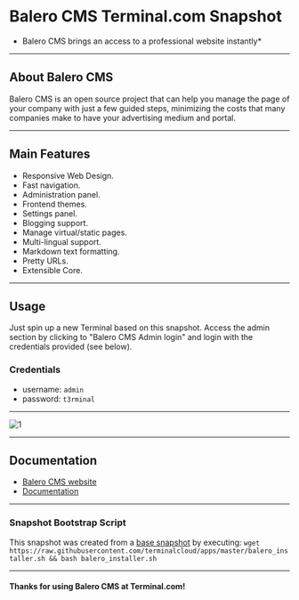 # **Balero CMS** Terminal.com Snapshot

* Balero CMS brings an access to a professional website instantly*

---

## About Balero CMS

Balero CMS is an open source project that can help you manage the page of your company with just a few guided steps, minimizing the costs that many companies make to have your advertising medium and portal.

---

## Main Features

- Responsive Web Design.
- Fast navigation.
- Administration panel.
- Frontend themes.
- Settings panel.
- Blogging support.
- Manage virtual/static pages.
- Multi-lingual support.
- Markdown text formatting.
- Pretty URLs.
- Extensible Core.

---

## Usage

Just spin up a new Terminal based on this snapshot. Access the admin section by clicking to "Balero CMS Admin login" and login with the credentials provided (see below).

### Credentials

- username: `admin`
- password: `t3rminal`

---

![1](http://i.imgur.com/5Gfakw7.png)

---

## Documentation

- [Balero CMS website](http://www.balerocms.com/)
- [Documentation](http://docs.balerocms.com/)

---

### Snapshot Bootstrap Script

This snapshot was created from a [base snapshot](https://www.terminal.com/tiny/FzpHiTXG1K) by executing:
`wget https://raw.githubusercontent.com/terminalcloud/apps/master/balero_installer.sh && bash balero_installer.sh`

---

#### Thanks for using Balero CMS at Terminal.com!
